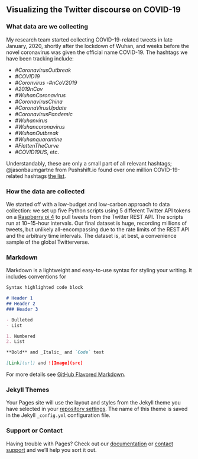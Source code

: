 ## Visualizing the Twitter discourse on COVID-19

### What data are we collecting
My research team started collecting COVID-19-related tweets in late January, 2020, shortly after the lockdown of Wuhan, and weeks before the novel coronavirus was given the official name COVID-19. The hashtags we have been tracking include: 

- _#CoronavirusOutbreak_
- _#COVID19_ 
- _#Coronvirus_
-_#nCoV2019_ 
- _#2019nCov_ 
- _#WuhanCoronavirus_ 
- _#CoronavirusChina_ 
- _#CoronaVirusUpdate_
- _#CoronavirusPandemic_
- _#Wuhanvirus_ 
- _#Wuhancoronavirus_
- _#WuhanOutbreak_
- _#Wuhanquarantine_
- _#FlattenTheCurve_ 
- _#COVID19US_, etc. 

Understandably, these are only a small part of all relevant hashtags; @jasonbaumgartne from Pushshift.io found over one million COVID-19-related hashtags [the list](https://files.pushshift.io/coronavirus_hashtags.txt).  

### How the data are collected

We started off with a low-budget and low-carbon approach to data collection: we set up five Python scripts using 5 different Twitter API tokens on a [Raspberry pi 4](https://www.raspberrypi.org/products/raspberry-pi-4-model-b/) to pull tweets from the Twitter REST API. The scripts run at 10~15-hour intervals. Our final dataset is huge, recording millions of tweets, but unlikely all-encompassing due to the rate limits of the REST API and the arbitrary time intervals. The dataset is, at best, a convenience sample of the global Twitterverse.  


### Markdown

Markdown is a lightweight and easy-to-use syntax for styling your writing. It includes conventions for

```markdown
Syntax highlighted code block

# Header 1
## Header 2
### Header 3

- Bulleted
- List

1. Numbered
2. List

**Bold** and _Italic_ and `Code` text

[Link](url) and ![Image](src)
```

For more details see [GitHub Flavored Markdown](https://guides.github.com/features/mastering-markdown/).

### Jekyll Themes

Your Pages site will use the layout and styles from the Jekyll theme you have selected in your [repository settings](https://github.com/weiaiwayne/COVID19Twitter/settings). The name of this theme is saved in the Jekyll `_config.yml` configuration file.

### Support or Contact

Having trouble with Pages? Check out our [documentation](https://help.github.com/categories/github-pages-basics/) or [contact support](https://github.com/contact) and we’ll help you sort it out.
